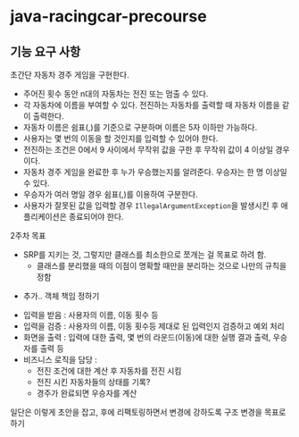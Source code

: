 # java-racingcar-precourse

## 기능 요구 사항

초간단 자동차 경주 게임을 구현한다.

- 주어진 횟수 동안 n대의 자동차는 전진 또는 멈출 수 있다.
- 각 자동차에 이름을 부여할 수 있다. 전진하는 자동차를 출력할 때 자동차 이름을 같이 출력한다.
- 자동차 이름은 쉼표(,)를 기준으로 구분하며 이름은 5자 이하만 가능하다.
- 사용자는 몇 번의 이동을 할 것인지를 입력할 수 있어야 한다.
- 전진하는 조건은 0에서 9 사이에서 무작위 값을 구한 후 무작위 값이 4 이상일 경우이다.
- 자동차 경주 게임을 완료한 후 누가 우승했는지를 알려준다. 우승자는 한 명 이상일 수 있다.
- 우승자가 여러 명일 경우 쉼표(,)를 이용하여 구분한다.
- 사용자가 잘못된 값을 입력할 경우 `IllegalArgumentException`을 발생시킨 후 애플리케이션은 종료되어야 한다.

2주차 목표
- SRP를 지키는 것, 그렇지만 클래스를 최소한으로 쪼개는 걸 목표로 하려 함.
  + 클래스를 분리했을 때의 이점이 명확할 때만을 분리하는 것으로 나만의 규칙을 정함

+ 추가.. 객체 책임 정하기
- 입력을 받음 : 사용자의 이름, 이동 횟수 등 
- 입력을 검증 : 사용자의 이름, 이동 횟수등 제대로 된 입력인지 검증하고 예외 처리 
- 화면을 출력 : 입력에 대한 출력, 몇 번의 라운드(이동)에 대한 실행 결과 출력, 우승자를 출력 등
- 비즈니스 로직을 담당 :
  + 전진 조건에 대한 계산 후 자동차를 전진 시킴
  + 전진 시킨 자동차들의 상태를 기록?
  + 경주가 완료되면 우승자를 계산
 

일단은 이렇게 초안을 잡고, 후에 리팩토링하면서 변경에 강하도록 구조 변경을 목표로 하기
